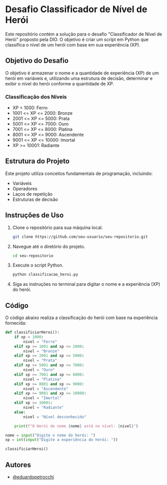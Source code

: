 # Desafio Classificador de Nível de Herói

Este repositório contém a solução para o desafio "Classificador de Nível de Herói" proposto pela DIO. O objetivo é criar um script em Python que classifica o nível de um herói com base em sua experiência (XP).

## Objetivo do Desafio

O objetivo é armazenar o nome e a quantidade de experiência (XP) de um herói em variáveis e, utilizando uma estrutura de decisão, determinar e exibir o nível do herói conforme a quantidade de XP.

### Classificação dos Níveis

- XP < 1000: Ferro
- 1001 <= XP <= 2000: Bronze
- 2001 <= XP <= 5000: Prata
- 5001 <= XP <= 7000: Ouro
- 7001 <= XP <= 8000: Platina
- 8001 <= XP <= 9000: Ascendente
- 9001 <= XP <= 10000: Imortal
- XP >= 10001: Radiante

## Estrutura do Projeto

Este projeto utiliza conceitos fundamentais de programação, incluindo:
- Variáveis
- Operadores
- Laços de repetição
- Estruturas de decisão

## Instruções de Uso

1. Clone o repositório para sua máquina local.
    ```bash
    git clone https://github.com/seu-usuario/seu-repositorio.git
    ```
2. Navegue até o diretório do projeto.
    ```bash
    cd seu-repositorio
    ```
3. Execute o script Python.
    ```bash
    python classificacao_heroi.py
    ```
4. Siga as instruções no terminal para digitar o nome e a experiência (XP) do herói.

## Código

O código abaixo realiza a classificação do herói com base na experiência fornecida:

```python
def classificiarHeroi():
    if xp < 1000:
        nivel = "Ferro"
    elif xp >= 1001 and xp <= 2000:
        nivel = "Bronze"
    elif xp >= 2001 and xp <= 5000:
        nivel = "Prata"
    elif xp >= 5001 and xp <= 7000:
        nivel = "Ouro"
    elif xp >= 7001 and xp <= 8000:
        nivel = "Platina"
    elif xp >= 8001 and xp <= 9000:
        nivel = "Ascendente"
    elif xp >= 9001 and xp <= 10000:
        nivel = "Imortal"
    elif xp >= 10001:
        nivel = "Radiante"
    else:
        nivel = "Nível desconhecido"

    print(f"O Herói de nome {nome} está no nível: {nivel}")

nome = input("Digite o nome do herói: ")
xp = int(input("Digite a experiência do herói: "))

classificiarHeroi()
```



## Autores

- [@eduardopetrocchi](https://github.com/eduardopetrocchi)

